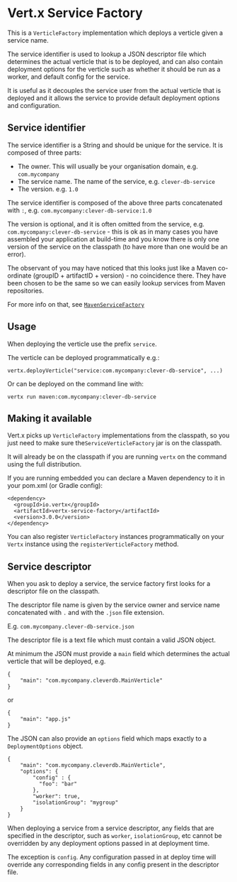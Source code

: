 # Vert.x Service Factory

This is a `VerticleFactory` implementation which deploys a verticle given a service name.

The service identifier is used to lookup a JSON descriptor file which determines the actual verticle that is to be deployed,
and can also contain deployment options for the verticle such as whether it should be run as a worker, and default
config for the service.

It is useful as it decouples the service user from the actual verticle that is deployed and it allows the service
to provide default deployment options and configuration.

## Service identifier

The service identifier is a String and should be unique for the service. It is composed of three parts:

* The owner. This will usually be your organisation domain, e.g. `com.mycompany`
* The service name. The name of the service, e.g. `clever-db-service`
* The version. e.g. `1.0`

The service identifier is composed of the above three parts concatenated with `:`, e.g. `com.mycompany:clever-db-service:1.0`

The version is optional, and it is often omitted from the service, e.g.  `com.mycompany:clever-db-service` - this is ok
as in many cases you have assembled your application at build-time and you know there is only one version of the service
on the classpath (to have more than one would be an error).

The observant of you may have noticed that this looks just like a Maven co-ordinate (groupID + artifactID + version) -
no coincidence there. They have been chosen to be the same so we can easily lookup services from Maven repositories.

For more info on that, see [`MavenServiceFactory`](https://github.com/vert-x3/maven-service-factory)


## Usage

When deploying the verticle use the prefix `service`.

The verticle can be deployed programmatically e.g.:

    vertx.deployVerticle("service:com.mycompany:clever-db-service", ...)
    
Or can be deployed on the command line with:

    vertx run maven:com.mycompany:clever-db-service
    
## Making it available    
    
Vert.x picks up `VerticleFactory` implementations from the classpath, so you just need to make sure the`ServiceVerticleFactory`
 jar is on the classpath.
    
It will already be on the classpath if you are running `vertx` on the command using the full distribution.

If you are running embedded you can declare a Maven dependency to it in your pom.xml (or Gradle config):

    <dependency>
      <groupId>io.vertx</groupId>
      <artifactId>vertx-service-factory</artifactId>
      <version>3.0.0</version>
    </dependency>
    
You can also register `VerticleFactory` instances programmatically on your `Vertx` instance using the `registerVerticleFactory`
method.

## Service descriptor

When you ask to deploy a service, the service factory first looks for a descriptor file on the classpath.

The descriptor file name is given by the service owner and service name concatenated with `.` and with the `.json` file
extension.

E.g. `com.mycompany.clever-db-service.json`

The descriptor file is a text file which must contain a valid JSON object.

At minimum the JSON must provide a `main` field which determines the actual verticle that will be deployed, e.g.

    {
        "main": "com.mycompany.cleverdb.MainVerticle"
    }

or

    {
        "main": "app.js"
    }

The JSON can also provide an `options` field which maps exactly to a `DeploymentOptions` object.

    {
        "main": "com.mycompany.cleverdb.MainVerticle",
        "options": {
            "config" : {
              "foo": "bar"
            },
            "worker": true,
            "isolationGroup": "mygroup"
        }
    }
    
When deploying a service from a service descriptor, any fields that are specified in the descriptor, such as `worker`,
`isolationGroup`, etc cannot be overridden by any deployment options passed in at deployment time.

The exception is `config`. Any configuration passed in at deploy time will override any corresponding fields in any
config present in the descriptor file.

